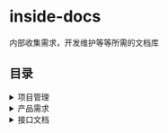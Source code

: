 # inside-docs
内部收集需求，开发维护等等所需的文档库

## 目录
<details>
  <summary>项目管理</summary>
  
  * [喵站开发流程](./项目管理/喵站开发流程.md)
  * [模块开发顺序](./项目管理/模块开发顺序.md)
</details>

<details>
  <summary>产品需求</summary>

  * [用户](./产品需求/用户/)
    > [登录注册](./产品需求/用户/登录注册需求.md)
    
    > [动态](./产品需求/用户/动态需求.md)

  * [视频](./产品需求/视频/)    
  * [内部管理](./产品需求/内部管理/)  
  * [社区管理](./产品需求/社区管理/)  
  * [搜索](./产品需求/搜索/)  
  * [消息](./产品需求/消息/)  
  * [社区交流](./产品需求/社区交流/)  
  * [杂项](./产品需求/杂项/)  
</details>

<details>
  <summary>接口文档</summary>
  
  * [restful接口文档](./接口文档/restful接口文档.md)
</details>
